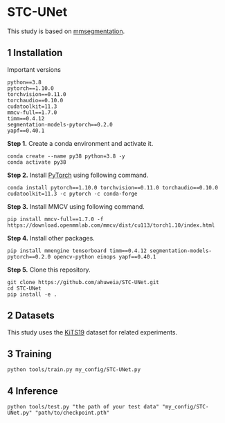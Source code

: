 # STC-UNet

This study is based on [mmsegmentation](https://github.com/open-mmlab/mmsegmentation.git).

## 1 Installation

Important versions

```
python==3.8
pytorch==1.10.0 
torchvision==0.11.0 
torchaudio==0.10.0 
cudatoolkit=11.3
mmcv-full==1.7.0
timm==0.4.12 
segmentation-models-pytorch==0.2.0 
yapf==0.40.1
```

**Step 1.** Create a conda environment and activate it.

```
conda create --name py38 python=3.8 -y
conda activate py38
```

**Step 2.** Install [PyTorch](https://pytorch.org/) using following command.

```
conda install pytorch==1.10.0 torchvision==0.11.0 torchaudio==0.10.0 cudatoolkit=11.3 -c pytorch -c conda-forge
```

**Step 3.** Install MMCV using following command.

```
pip install mmcv-full==1.7.0 -f https://download.openmmlab.com/mmcv/dist/cu113/torch1.10/index.html
```

**Step 4.** Install other packages.

```
pip install mmengine tensorboard timm==0.4.12 segmentation-models-pytorch==0.2.0 opencv-python einops yapf==0.40.1
```

**Step 5.** Clone this repository.

```
git clone https://github.com/ahuweia/STC-UNet.git
cd STC-UNet
pip install -e .
```

## 2 Datasets

This study uses the [KiTS19](https://github.com/neheller/kits19) dataset for related experiments.

## 3 Training

```
python tools/train.py my_config/STC-UNet.py
```

## 4 Inference

```
python tools/test.py "the path of your test data" "my_config/STC-UNet.py" "path/to/checkpoint.pth"
```